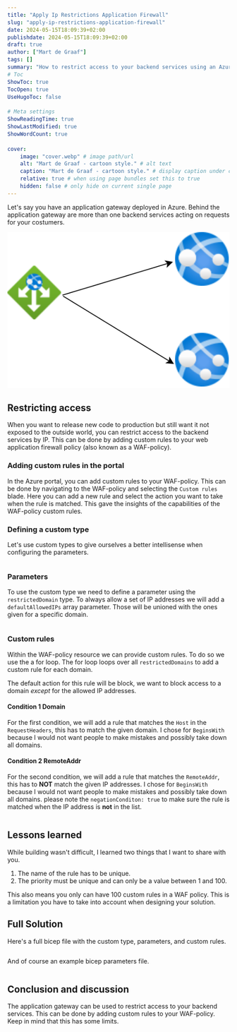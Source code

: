 ```yaml
---
title: "Apply Ip Restrictions Application Firewall"
slug: "apply-ip-restrictions-application-firewall"
date: 2024-05-15T18:09:39+02:00
publishdate: 2024-05-15T18:09:39+02:00
draft: true
author: ["Mart de Graaf"]
tags: []
summary: "How to restrict access to your backend services using an Azure Application Gateway and a Web Application Firewall policy. This post will show you how to add custom rules to your WAF-policy to restrict access to your backend services by IP address"
# Toc
ShowToc: true
TocOpen: true
UseHugoToc: false

# Meta settings
ShowReadingTime: true
ShowLastModified: true
ShowWordCount: true

cover:
    image: "cover.webp" # image path/url
    alt: "Mart de Graaf - cartoon style." # alt text
    caption: "Mart de Graaf - cartoon style." # display caption under cover
    relative: true # when using page bundles set this to true
    hidden: false # only hide on current single page
---
```


Let's say you have an application gateway deployed in Azure. Behind the application gateway are more than one backend services acting on requests for your costumers.

![Architecture of an application gatway in front of multiple app services](appgateway.drawio.svg#center "Example Azure infrastructure")

## Restricting access

When you want to release new code to production but still want it not exposed to the outside world, you can restrict access to the backend services by IP. This can be done by adding custom rules to your web application firewall policy (also known as a WAF-policy).

### Adding custom rules in the portal

In the Azure portal, you can add custom rules to your WAF-policy. This can be done by navigating to the WAF-policy and selecting the `Custom rules` blade. Here you can add a new rule and select the action you want to take when the rule is matched. This gave the insights of the capabilities of the WAF-policy custom rules.

<!-- todo image here -->

### Defining a custom type

Let's use custom types to give ourselves a better intellisense when configuring the parameters.

```bicep {linenos=table,file="WAFPolicyExclusions.bicep",fileLines="1-6"}
```

### Parameters

To use the custom type we need to define a parameter using the `restrictedDomain` type. To always allow a set of IP addresses we will add a `defaultAllowedIPs` array parameter. Those will be unioned with the ones given for a specific domain.

```bicep {linenos=table,file="WAFPolicyExclusions.bicep",fileLines="11-14"}
```

### Custom rules

Within the WAF-policy resource we can provide custom rules. To do so we use the a for loop. The for loop loops over all `restrictedDomains` to add a custom rule for each domain.

The default action for this rule will be block, we want to block access to a domain _except_ for the allowed IP addresses.

#### Condition 1 Domain

For the first condition, we will add a rule that matches the `Host` in the `RequestHeaders`, this has to match the given domain. I chose for `BeginsWith` because I would not want people to make mistakes and possibly take down all domains.


#### Condition 2 RemoteAddr

For the second condition, we will add a rule that matches the `RemoteAddr`, this has to **NOT** match the given IP addresses. I chose for `BeginsWith` because I would not want people to make mistakes and possibly take down all domains.
please note the `negationConditon: true` to make sure the rule is matched when the IP address is **not** in the list.

```bicep {linenos=table,file="WAFPolicyExclusions.bicep",fileLines="21-55"}
```

## Lessons learned

While building wasn't difficult, I learned two things that I want to share with you.

1. The name of the rule has to be unique.
1. The priority must be unique and can only be a value between 1 and 100.

This also means you only can have 100 custom rules in a WAF policy. This is a limitation you have to take into account when designing your solution.

## Full Solution

Here's a full bicep file with the custom type, parameters, and custom rules.

```bicep {linenos=table,file="WAFPolicyExclusions.bicep"}
```

And of course an example bicep parameters file.

```bicep {linenos=table,file="WAFPolicyExclusions.bicepparam"}
```

## Conclusion and discussion

The application gateway can be used to restrict access to your backend services. This can be done by adding custom rules to your WAF-policy. Keep in mind that this has some limits.
